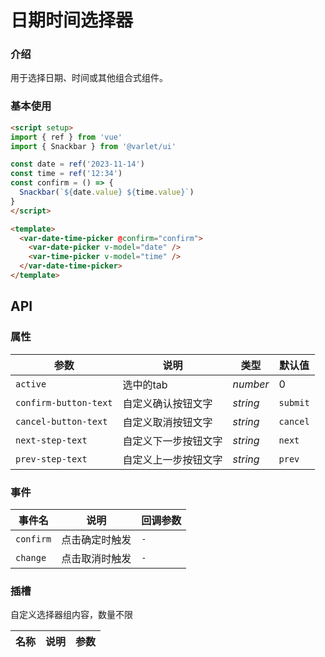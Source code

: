 # 日期时间选择器

### 介绍

用于选择日期、时间或其他组合式组件。

### 基本使用

```html
<script setup>
import { ref } from 'vue'
import { Snackbar } from '@varlet/ui'

const date = ref('2023-11-14')
const time = ref('12:34')
const confirm = () => {
  Snackbar(`${date.value} ${time.value}`)
}
</script>

<template>
  <var-date-time-picker @confirm="confirm">
    <var-date-picker v-model="date" />
    <var-time-picker v-model="time" />
  </var-date-time-picker>
</template>
```

## API

### 属性

| 参数                  | 说明                                           | 类型 | 默认值 |
|---------------------|----------------------------------------------| -------- | ---------- |
| `active`                 | 选中的tab                          | _number_ | 0 |
| `confirm-button-text`    | 自定义确认按钮文字                      | _string_ | `submit` |
| `cancel-button-text`     | 自定义取消按钮文字                       | _string_ | `cancel` |
| `next-step-text`          | 自定义下一步按钮文字                    | _string_ | `next` |
| `prev-step-text`          | 自定义上一步按钮文字                     | _string_ | `prev` |


### 事件

| 事件名       | 说明      | 回调参数                              |
|-----------|---------|-----------------------------------|
| `confirm` | 点击确定时触发 | `-` |
| `change`  | 点击取消时触发 | `-` |

### 插槽
自定义选择器组内容，数量不限

| 名称 | 说明 | 参数 |
| ----- | -------------- | -------- |